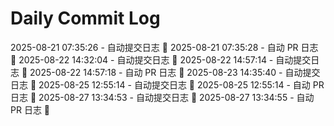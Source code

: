 # Daily Commit Log
2025-08-21 07:35:26 - 自动提交日志 🌱
2025-08-21 07:35:28 - 自动 PR 日志 🌱
2025-08-22 14:32:04 - 自动提交日志 🌱
2025-08-22 14:57:14 - 自动提交日志 🌱
2025-08-22 14:57:18 - 自动 PR 日志 🌱
2025-08-23 14:35:40 - 自动提交日志 🌱
2025-08-25 12:55:14 - 自动提交日志 🌱
2025-08-25 12:55:14 - 自动 PR 日志 🌱
2025-08-27 13:34:53 - 自动提交日志 🌱
2025-08-27 13:34:55 - 自动 PR 日志 🌱
